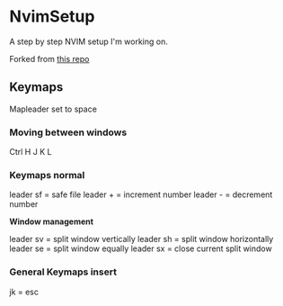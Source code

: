 # NvimSetup

A step by step NVIM setup I'm working on.

Forked from [this repo](https://github.com/josean-dev/dev-environment-files/tree/main/.config/nvim)

## Keymaps

Mapleader set to space

### Moving between windows

Ctrl H J K L

### Keymaps normal

leader sf = safe file
leader + = increment number
leader - = decrement number

**Window management**

leader sv = split window vertically
leader sh = split window horizontally
leader se = split window equally
leader sx = close current split window

### General Keymaps insert

jk = esc
